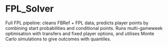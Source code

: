 # FPL_Solver
Full FPL pipeline: cleans FBRef + FPL data, predicts player points by combining start probabilities and conditional points. Runs multi-gameweek optimisation with transfers and fixed player options, and utilises Monte Carlo simulations to give outcomes with quantiles. 
